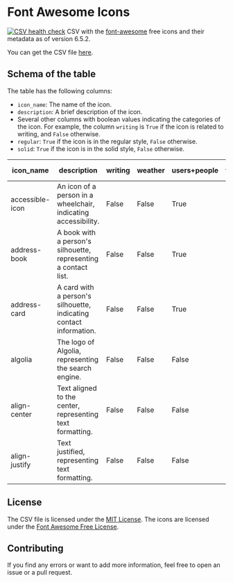 # Font Awesome Icons
[![CSV health check](https:://github.com/LucaCappelletti94/font-awesome-icon-csv/workflows/csv/badge.svg)](https:://github.com/LucaCappelletti94/font-awesome-icon-csv/actions?query=workflow%3Acsv)
CSV with the [font-awesome](https://fontawesome.com/) free icons and their metadata as of version 6.5.2.

You can get the CSV file [here](/font_awesome.csv).

## Schema of the table
The table has the following columns:

- `icon_name`: The name of the icon.
- `description`: A brief description of the icon.
- Several other columns with boolean values indicating the categories of the icon. For example, the column `writing` is `True` if the icon is related to writing, and `False` otherwise.
- `regular`: `True` if the icon is in the regular style, `False` otherwise.
- `solid`: `True` if the icon is in the solid style, `False` otherwise.


| icon_name         | description                                                                 | writing | weather | users+people | travel+hotel | transportation | toggle | time | text-formatting | sport+fitness | spinners | social | shopping | shapes | security | science-fiction | science | religion | punctuation+symbols | political | photos+images | numbers | nature | music+audio | moving | money | medical+health | media playback | mathematics | marketing | maritime | maps | logistics | humanitarian | household | holidays | hands | halloween | genders | gaming | fruits+vegetables | food+beverage | film+video | files | energy | emoji | education | devices+hardware | design | construction | connectivity | communication | coding | clothing+fashion | childhood | charts+diagrams | charity | camping | business | buildings | automotive | astronomy | arrows | animals | alphabet | alert | accessibility | regular | solid |
|-------------------|-----------------------------------------------------------------------------|---------|---------|--------------|---------------|----------------|--------|------|------------------|----------------|----------|---------|-----------|--------|----------|------------------|---------|----------|---------------------|-----------|----------------|---------|--------|-------------|--------|-------|----------------|----------------|-------------|-----------|-----------|------|-----------|--------------|-----------|----------|-------|-----------|---------|--------|------------------|--------------|------------|-------|--------|-------|-----------|-----------------|--------|--------------|---------------|---------------|-------|-----------------|-----------|-----------------|---------|---------|----------|-----------|------------|------------|--------|---------|----------|-------|---------------|---------|-------|
| accessible-icon   | An icon of a person in a wheelchair, indicating accessibility.              | False   | False   | True         | False         | True           | False  | False| False            | False          | False    | False   | False     | False  | False    | False            | False   | False    | False               | False     | False          | False   | False  | False       | False  | False | True           | False          | False       | False     | False     | False| False     | False        | False     | False    | False | False     | False   | False  | False            | False        | False      | False | False  | False | False     | False           | False  | False        | False         | False         | False | False           | False     | False           | False   | False   | False    | False     | False      | False      | False  | False   | False    | False | True          | False   | False |
| address-book      | A book with a person's silhouette, representing a contact list.             | False   | False   | True         | False         | False          | False  | False| False            | False          | False    | False   | False     | False  | False    | False            | False   | False    | False               | False     | False          | False   | False  | False       | False  | False | False          | False          | False       | False     | False     | False| False     | False        | False     | False    | False | False     | False   | False  | False            | False        | False      | False | False  | False | False     | False           | False  | False        | True          | False         | False | False           | False     | False           | False   | False   | False    | False     | False      | False      | False  | False   | False    | False | True          | True    | True  |
| address-card      | A card with a person's silhouette, indicating contact information.          | False   | False   | True         | False         | False          | False  | False| False            | False          | False    | False   | False     | False  | False    | False            | False   | False    | False               | False     | False          | False   | False  | False       | False  | False | False          | False          | False       | False     | False     | False| False     | False        | False     | False    | False | False     | False   | False  | False            | False        | False      | False | False  | False | False     | False           | False  | False        | True          | False         | False | False           | False     | False           | False   | False   | False    | False     | False      | False      | False  | False   | False    | True  | False         | True    | True  |
| algolia           | The logo of Algolia, representing the search engine.                        | False   | False   | False        | False         | False          | False  | False| False            | False          | False    | False   | False     | False  | False    | False            | False   | False    | False               | False     | False          | False   | False  | False       | False  | False | False          | False          | False       | False     | False     | False| False     | False        | False     | False    | False | False     | False   | False  | False            | False        | False      | False | False  | False | False     | False           | False  | False        | False         | False         | False | False           | False     | False           | False   | False   | False    | False     | False      | False      | False  | False   | False    | False | False         | True    | False |
| align-center      | Text aligned to the center, representing text formatting.                   | False   | False   | False        | False         | False          | False  | False| True             | False          | False    | False   | False     | False  | False    | False            | False   | False    | False               | False     | False          | False   | False  | False       | False  | False | False          | False          | False       | False     | False     | False| False     | False        | False     | False    | False | False     | False   | False  | False            | False        | False      | False | False  | False | False     | False           | False  | False        | False         | False         | False | False           | False     | False           | False   | False   | False    | False     | False      | False      | False  | False   | False    | False | False         | False   | True  |
| align-justify     | Text justified, representing text formatting.                               | False   | False   | False        | False         | False          | False  | False| True             | False          | False    | False   | False     | False  | False    | False            | False   | False    | False               | False     | False          | False   | False  | False       | False  | False | False          | False          | False       | False     | False     | False| False     | False        | False     | False    | False | False     | False   | False  | False            | False        | False      | False | False  | False | False     | False           | False  | False        | False         | False         | False | False           | False     | False           | False   | False   | False    | False     | False      | False      | False  | False   | False    | False | False         | False   | True  |


## License
The CSV file is licensed under the [MIT License](/LICENSE). The icons are licensed under the [Font Awesome Free License](https://fontawesome.com/license/free).

## Contributing
If you find any errors or want to add more information, feel free to open an issue or a pull request.